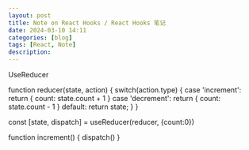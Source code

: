 ```yaml
---
layout: post
title: Note on React Hooks / React Hooks 笔记
date: 2024-03-10 14:11
categories: [blog]
tags: [React, Note]
description:
---
```



UseReducer

function reducer(state, action) {
  switch(action.type) {
    case 'increment':
      return { count: state.count + 1 }
    case 'decrement':
      return { count: state.count - 1 }
    default:
      return state;
  }
}

const [state, dispatch] = useReducer(reducer, {count:0})

function increment() {
  dispatch()
}